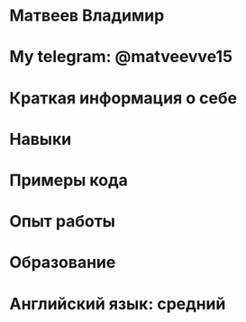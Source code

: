 # Матвеев Владимир
# My telegram: @matveevve15
# Краткая информация о себе
# Навыки
# Примеры кода
# Опыт работы
# Образование
# Английский язык: средний
